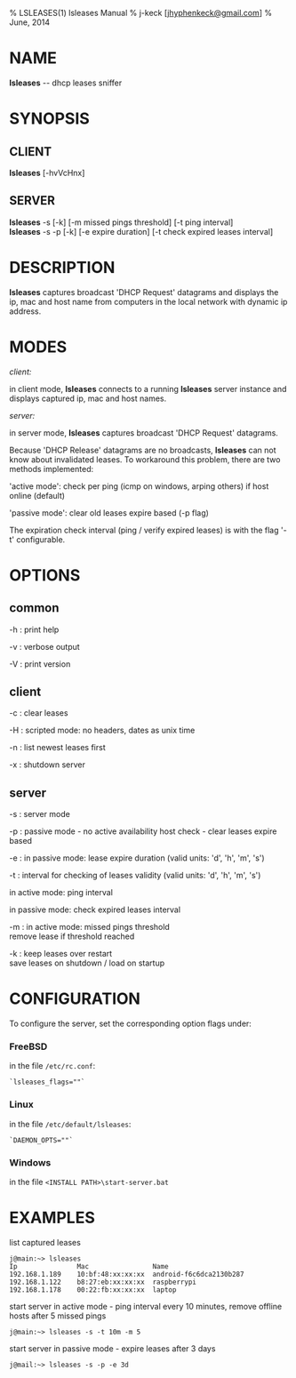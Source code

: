 % LSLEASES(1) lsleases Manual 
% j-keck [jhyphenkeck@gmail.com]
% June, 2014
  
# NAME

**lsleases** -- dhcp leases sniffer


   
# SYNOPSIS

## CLIENT
  
**lsleases** [-hvVcHnx] 

## SERVER
  
**lsleases** -s [-k]  [-m missed pings threshold]  [-t ping interval]\
**lsleases** -s -p [-k]  [-e expire duration]  [-t check expired leases interval]
  
  
# DESCRIPTION

**lsleases** captures broadcast 'DHCP Request' datagrams and displays the ip, mac and host name from computers in the local network with dynamic ip address.

  

# MODES

*client:*

in client mode, **lsleases** connects to a running **lsleases** server instance and displays captured ip, mac and host names. 


*server:*

in server mode, **lsleases** captures broadcast 'DHCP Request' datagrams.



Because 'DHCP Release' datagrams are no broadcasts, **lsleases** can not know about invalidated leases. To workaround this problem, there are two methods implemented:

'active mode': check per ping (icmp on windows, arping others) if host online (default)



'passive mode': clear old leases expire based (-p flag)

The expiration check interval (ping / verify expired leases) is with the flag '-t' configurable.


  
# OPTIONS
  
## common
-h
:    print help
  
-v
:    verbose output
  
-V
:    print version

    
## client
-c
:    clear leases

-H
:    scripted mode: no headers, dates as unix time
  
-n
:    list newest leases first

-x
:    shutdown server

    
## server
-s
:    server mode

-p
:    passive mode - no active availability host check - clear leases expire based

-e
:   in passive mode: lease expire duration (valid units: 'd', 'h', 'm', 's') 
  
-t
:   interval for checking of leases validity (valid units: 'd', 'h', 'm', 's') 

in active mode: ping interval

in passive mode: check expired leases interval

-m
:   in active mode: missed pings threshold \
remove lease if threshold reached

-k
:   keep leases over restart\
save leases on shutdown / load on startup


# CONFIGURATION

To configure the server, set the corresponding option flags under:

### FreeBSD
  in the file `/etc/rc.conf`:

    `lsleases_flags=""`

### Linux
  in the file `/etc/default/lsleases`:

    `DAEMON_OPTS=""`

### Windows
  in the file `<INSTALL PATH>\start-server.bat`
  

# EXAMPLES

list captured leases
  
    j@main:~> lsleases
    Ip               Mac                Name
    192.168.1.189    10:bf:48:xx:xx:xx  android-f6c6dca2130b287
    192.168.1.122    b8:27:eb:xx:xx:xx  raspberrypi
    192.168.1.178    00:22:fb:xx:xx:xx  laptop

  
start server in active mode - ping interval every 10 minutes, remove offline hosts after 5 missed pings

    j@main:~> lsleases -s -t 10m -m 5

  
start server in passive mode - expire leases after 3 days

    j@mail:~> lsleases -s -p -e 3d